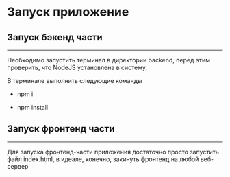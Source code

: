# Запуск приложение

## Запуск бэкенд части

---

Необходимо запустить терминал в директории backend, перед этим проверить, что NodeJS установлена в систему,

В терминале выполнить следующие команды

- npm i

- npm install

## Запуск фронтенд части

---

Для запуска фронтенд-части приложения достаточно просто запустить файл index.html, в идеале, конечно, закинуть фронтенд на любой веб-сервер
